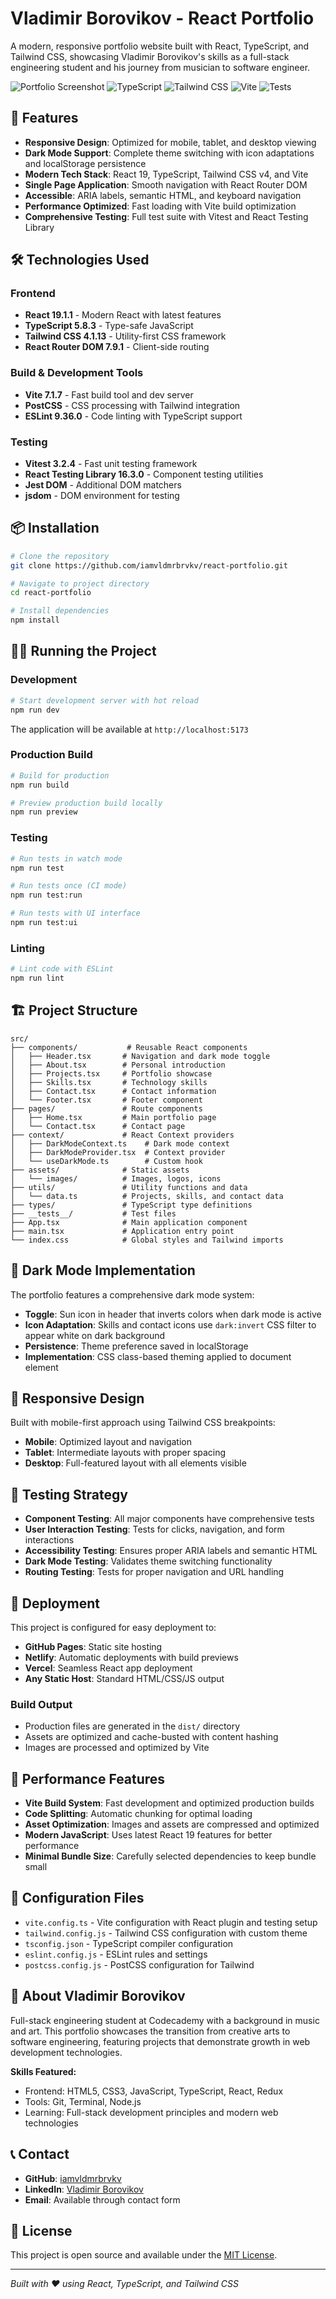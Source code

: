 # Vladimir Borovikov - React Portfolio

A modern, responsive portfolio website built with React, TypeScript, and Tailwind CSS, showcasing Vladimir Borovikov's skills as a full-stack engineering student and his journey from musician to software engineer.

![Portfolio Screenshot](https://img.shields.io/badge/React-19.1.1-blue) ![TypeScript](https://img.shields.io/badge/TypeScript-5.8.3-blue) ![Tailwind CSS](https://img.shields.io/badge/Tailwind_CSS-4.1.13-blue) ![Vite](https://img.shields.io/badge/Vite-7.1.7-purple) ![Tests](https://img.shields.io/badge/Tests-Vitest-green)

## 🚀 Features

- **Responsive Design**: Optimized for mobile, tablet, and desktop viewing
- **Dark Mode Support**: Complete theme switching with icon adaptations and localStorage persistence
- **Modern Tech Stack**: React 19, TypeScript, Tailwind CSS v4, and Vite
- **Single Page Application**: Smooth navigation with React Router DOM
- **Accessible**: ARIA labels, semantic HTML, and keyboard navigation
- **Performance Optimized**: Fast loading with Vite build optimization
- **Comprehensive Testing**: Full test suite with Vitest and React Testing Library

## 🛠️ Technologies Used

### Frontend
- **React 19.1.1** - Modern React with latest features
- **TypeScript 5.8.3** - Type-safe JavaScript
- **Tailwind CSS 4.1.13** - Utility-first CSS framework
- **React Router DOM 7.9.1** - Client-side routing

### Build & Development Tools
- **Vite 7.1.7** - Fast build tool and dev server
- **PostCSS** - CSS processing with Tailwind integration
- **ESLint 9.36.0** - Code linting with TypeScript support

### Testing
- **Vitest 3.2.4** - Fast unit testing framework
- **React Testing Library 16.3.0** - Component testing utilities
- **Jest DOM** - Additional DOM matchers
- **jsdom** - DOM environment for testing

## 📦 Installation

```bash
# Clone the repository
git clone https://github.com/iamvldmrbrvkv/react-portfolio.git

# Navigate to project directory
cd react-portfolio

# Install dependencies
npm install
```

## 🏃‍♂️ Running the Project

### Development
```bash
# Start development server with hot reload
npm run dev
```
The application will be available at `http://localhost:5173`

### Production Build
```bash
# Build for production
npm run build

# Preview production build locally
npm run preview
```

### Testing
```bash
# Run tests in watch mode
npm run test

# Run tests once (CI mode)
npm run test:run

# Run tests with UI interface
npm run test:ui
```

### Linting
```bash
# Lint code with ESLint
npm run lint
```

## 🏗️ Project Structure

```
src/
├── components/           # Reusable React components
│   ├── Header.tsx       # Navigation and dark mode toggle
│   ├── About.tsx        # Personal introduction
│   ├── Projects.tsx     # Portfolio showcase
│   ├── Skills.tsx       # Technology skills
│   ├── Contact.tsx      # Contact information
│   └── Footer.tsx       # Footer component
├── pages/               # Route components
│   ├── Home.tsx         # Main portfolio page
│   └── Contact.tsx      # Contact page
├── context/             # React Context providers
│   ├── DarkModeContext.ts    # Dark mode context
│   ├── DarkModeProvider.tsx  # Context provider
│   └── useDarkMode.ts        # Custom hook
├── assets/              # Static assets
│   └── images/          # Images, logos, icons
├── utils/               # Utility functions and data
│   └── data.ts          # Projects, skills, and contact data
├── types/               # TypeScript type definitions
├── __tests__/           # Test files
├── App.tsx              # Main application component
├── main.tsx             # Application entry point
└── index.css            # Global styles and Tailwind imports
```

## 🎨 Dark Mode Implementation

The portfolio features a comprehensive dark mode system:

- **Toggle**: Sun icon in header that inverts colors when dark mode is active
- **Icon Adaptation**: Skills and contact icons use `dark:invert` CSS filter to appear white on dark background
- **Persistence**: Theme preference saved in localStorage
- **Implementation**: CSS class-based theming applied to document element

## 📱 Responsive Design

Built with mobile-first approach using Tailwind CSS breakpoints:
- **Mobile**: Optimized layout and navigation
- **Tablet**: Intermediate layouts with proper spacing
- **Desktop**: Full-featured layout with all elements visible

## 🧪 Testing Strategy

- **Component Testing**: All major components have comprehensive tests
- **User Interaction Testing**: Tests for clicks, navigation, and form interactions
- **Accessibility Testing**: Ensures proper ARIA labels and semantic HTML
- **Dark Mode Testing**: Validates theme switching functionality
- **Routing Testing**: Tests for proper navigation and URL handling

## 🚀 Deployment

This project is configured for easy deployment to:

- **GitHub Pages**: Static site hosting
- **Netlify**: Automatic deployments with build previews
- **Vercel**: Seamless React app deployment
- **Any Static Host**: Standard HTML/CSS/JS output

### Build Output
- Production files are generated in the `dist/` directory
- Assets are optimized and cache-busted with content hashing
- Images are processed and optimized by Vite

## 🎯 Performance Features

- **Vite Build System**: Fast development and optimized production builds
- **Code Splitting**: Automatic chunking for optimal loading
- **Asset Optimization**: Images and assets are compressed and optimized
- **Modern JavaScript**: Uses latest React 19 features for better performance
- **Minimal Bundle Size**: Carefully selected dependencies to keep bundle small

## 🔧 Configuration Files

- `vite.config.ts` - Vite configuration with React plugin and testing setup
- `tailwind.config.js` - Tailwind CSS configuration with custom theme
- `tsconfig.json` - TypeScript compiler configuration
- `eslint.config.js` - ESLint rules and settings
- `postcss.config.js` - PostCSS configuration for Tailwind

## 👤 About Vladimir Borovikov

Full-stack engineering student at Codecademy with a background in music and art. This portfolio showcases the transition from creative arts to software engineering, featuring projects that demonstrate growth in web development technologies.

**Skills Featured:**
- Frontend: HTML5, CSS3, JavaScript, TypeScript, React, Redux
- Tools: Git, Terminal, Node.js
- Learning: Full-stack development principles and modern web technologies

## 📞 Contact

- **GitHub**: [iamvldmrbrvkv](https://github.com/iamvldmrbrvkv)
- **LinkedIn**: [Vladimir Borovikov](https://linkedin.com/in/iamvldmrbrvkv)
- **Email**: Available through contact form

## 📄 License

This project is open source and available under the [MIT License](LICENSE).

---

*Built with ❤️ using React, TypeScript, and Tailwind CSS*
